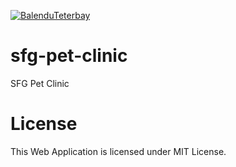 [![BalenduTeterbay](https://circleci.com/gh/BalenduTeterbay/sfg-pet-clinic.svg?style=svg&circle-token=402aee9a79eb8ad665050345be513c07e1732eea)](https://app.circleci.com/pipelines/github/BalenduTeterbay/sfg-pet-clinic)

# sfg-pet-clinic

SFG Pet Clinic

# License
This Web Application is licensed under MIT License.

